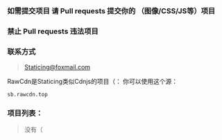### 如需提交项目 请 Pull requests 提交你的 （图像/CSS/JS等）项目
### 禁止 Pull requests 违法项目

### 联系方式
> Staticing@foxmail.com

RawCdn是Staticing类似Cdnjs的项目（：
你可以使用这个源：

`` sb.rawcdn.top ``

### 项目列表：
> 没有（

